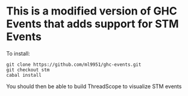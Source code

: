 This is a modified version of GHC Events that adds support for STM Events
============================

To install:
 
    git clone https://github.com/ml9951/ghc-events.git
    git checkout stm
    cabal install

You should then be able to build ThreadScope to visualize STM events


